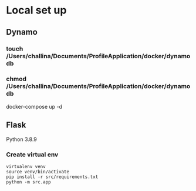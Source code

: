 # Local set up

## Dynamo
### touch /Users/challina/Documents/ProfileApplication/docker/dynamodb
### chmod /Users/challina/Documents/ProfileApplication/docker/dynamodb
docker-compose up -d

## Flask

Python 3.8.9
### Create virtual env
```
virtualenv venv
source venv/bin/activate
pip install -r src/requirements.txt
python -m src.app
```
